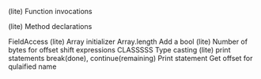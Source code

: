 <!-- For statements -->
(lite) Function invocations
<!-- Expressions -->
(lite) Method declarations
<!-- Quadruples -->
FieldAccess
(lite) Array initializer
Array.length
Add a bool
(lite) Number of bytes for offset
shift expressions
CLASSSSS
Type casting
(lite) print statements
break(done), continue(remaining)
Print statement
Get offset for qulaified name